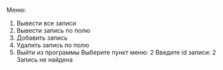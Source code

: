 Меню:
1. Вывести все записи
2. Вывести запись по полю
3. Добавить запись
4. Удалить запись по полю
5. Выйти из программы
Выберите пункт меню: 2
Введите id записи: 2
Запись не найдена
